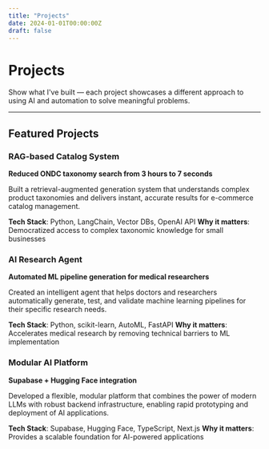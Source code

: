 ```yaml
---
title: "Projects"
date: 2024-01-01T00:00:00Z
draft: false
---
```


# Projects

Show what I've built — each project showcases a different approach to using AI and automation to solve meaningful problems.

---

## Featured Projects

### RAG-based Catalog System
**Reduced ONDC taxonomy search from 3 hours to 7 seconds**

Built a retrieval-augmented generation system that understands complex product taxonomies and delivers instant, accurate results for e-commerce catalog management.

**Tech Stack**: Python, LangChain, Vector DBs, OpenAI API
**Why it matters**: Democratized access to complex taxonomic knowledge for small businesses

### AI Research Agent
**Automated ML pipeline generation for medical researchers**

Created an intelligent agent that helps doctors and researchers automatically generate, test, and validate machine learning pipelines for their specific research needs.

**Tech Stack**: Python, scikit-learn, AutoML, FastAPI
**Why it matters**: Accelerates medical research by removing technical barriers to ML implementation

### Modular AI Platform
**Supabase + Hugging Face integration**

Developed a flexible, modular platform that combines the power of modern LLMs with robust backend infrastructure, enabling rapid prototyping and deployment of AI applications.

**Tech Stack**: Supabase, Hugging Face, TypeScript, Next.js
**Why it matters**: Provides a scalable foundation for AI-powered applications